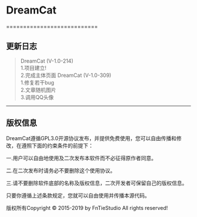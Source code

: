 # DreamCat
===========================
>

**更新日志**
----
>DreamCat (V-1.0-214) 
<br/>1.项目建立!
<br/>2.完成主体页面
>DreamCat (V-1.0-309) 
<br/>1.修复若干bug
<br/>2.文章随机图片
<br/>3.调用QQ头像
----

## 版权信息
  DreamCat遵循GPL3.0开源协议发布，并提供免费使用，您可以自由传播和修改，在遵照下面的约束条件的前提下：

一.用户可以自由地使用及二次发布本软件而不必征得原作者同意。

二.在二次发布时请务必不要删除这个使用协议。

三.请不要删除软件底部的名称及版权信息，二次开发者可保留自己的版权信息。

只要你遵循上述条款规定，您就可以自由使用并传播本源代码。

版权所有Copyright © 2015-2019 by FnTieStudio All rights reserved!
